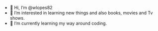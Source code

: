 - 👋 Hi, I’m @wlopes82
- 👀 I’m interested in learning new things and also books, movies and Tv shows.
- 🌱 I’m currently learning my way around coding.


<!---
wlopes82/wlopes82 is a ✨ special ✨ repository because its `README.md` (this file) appears on your GitHub profile.
You can click the Preview link to take a look at your changes.
--->
